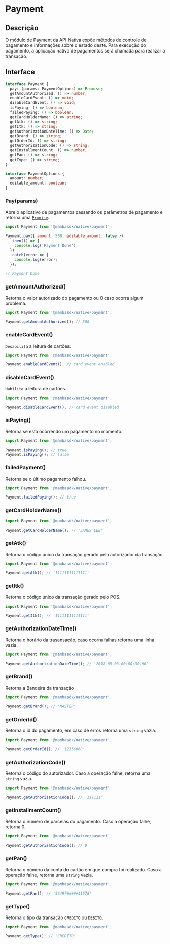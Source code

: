 # Payment

## Descrição

O módulo de Payment da API Nativa expõe métodos de controle de pagamento e informações sobre
o estado deste. Para execução do pagamento, a aplicação nativa de pagamentos será chamada para realizar
a transação.

## Interface

```ts
interface Payment {
  pay: (params: PaymentOptions) => Promise;
  getAmountAuthorized: () => number;
  enableCardEvent: () => void;
  disableCardEvent: () => void;
  isPaying: () => boolean;
  failedPaying: () => boolean;
  getCardHolderName: () => string;
  getAtk: () => string;
  getItk: () => string;
  getAuthorizationDateTime: () => Date;
  getBrand: () => string;
  getOrderId: () => string;
  getAuthorizationCode: () => string;
  getInstallmentCount: () => number;
  getPan: () => string;
  getType: () => string;
}

interface PaymentOptions {
  amount: number;
  editable_amount: boolean;
}
```

### Pay(params)

Abre o aplicativo de pagamentos passando os parâmetros de pagamento e retorna uma [`Promise`](https://developer.mozilla.org/pt-BR/docs/Web/JavaScript/Reference/Global_Objects/Promise).

```js
import Payment from '@mambasdk/native/payment';

Payment.pay({ amount: 500, editable_amount: false })
  .then(() => {
    console.log('Payment Done');
  })
  .catch(error => {
    console.log(error);
  });

// Payment Done
```

### getAmountAuthorized()

Retorna o valor autorizado do pagamento ou 0 caso ocorra algum problema.

```js
import Payment from '@mambasdk/native/payment';

Payment.getAmountAuthorized(); // 500
```

### enableCardEvent()

`Desabilita` a leitura de cartões.

```js
import Payment from '@mambasdk/native/payment';

Payment.enableCardEvent(); // card event enabled
```

### disableCardEvent()

`Habilita` a leitura de cartões.

```js
import Payment from '@mambasdk/native/payment';

Payment.disableCardEvent(); // card event disabled
```

### isPaying()

Retorna se está ocorrendo um pagamento no momento.

```js
import Payment from '@mambasdk/native/payment';

Payment.isPaying(); // true
Payment.isPaying(); // false
```

### failedPayment()

Retorna se o último pagamento falhou.

```js
import Payment from '@mambasdk/native/payment';

Payment.failedPaying(); // true
```

### getCardHolderName()

```js
import Payment from '@mambasdk/native/payment';

Payment.getCardHolderName(); // 'JAMES LEE'
```

### getAtk()

Retorna o código único da transação gerado pelo autorizador da transação.

```js
import Payment from '@mambasdk/native/payment';

Payment.getAtk(); // '11111111111111'
```

### getItk()

Retorna o código único da transação gerado pelo POS.

```js
import Payment from '@mambasdk/native/payment';

Payment.getItk(); // '11111111111111'
```

### getAuthorizationDateTime()

Retorna o horário da trasansação, caso ocorra falhas retorna uma linha vazia.

```js
import Payment from '@mambasdk/native/payment';

Payment.getAuthorizationDateTime(); // '2018-05-03:00:00:00.00'
```

### getBrand()

Retorna a Bandeira da transação

```js
import Payment from '@mambasdk/native/payment';

Payment.getBrand(); // 'MASTER'
```

### getOrderId()

Retorna o id do pagamento, em caso de erros retorna uma `string` vazia.

```js
import Payment from '@mambasdk/native/payment';

Payment.getOrderId(); // '12356068'
```

### getAuthorizationCode()

Retorna o código do autorizador. Caso a operação falhe, retorna uma `string` vazia.

```js
import Payment from '@mambasdk/native/payment';

Payment.getAuthorizationCode(); // '111111'
```

### getInstallmentCount()

Retorna o número de parcelas do pagamento. Caso a operação falhe, retorna 0.

```js
import Payment from '@mambasdk/native/payment';

Payment.getAuthorizationCode(); // 0
```

### getPan()

Retorna o número da conta do cartão em que compra foi realizado. Caso a operação falhe, retorna uma
`string` vazia.

```js
import Payment from '@mambasdk/native/payment';

Payment.getPan(); // '56497#####41578'
```

### getType()

Retorna o tipo da transação `CREDITO` ou `DEBITO`.

```js
import Payment from '@mambasdk/native/payment';

Payment.getType(); // 'CREDITO'
```
